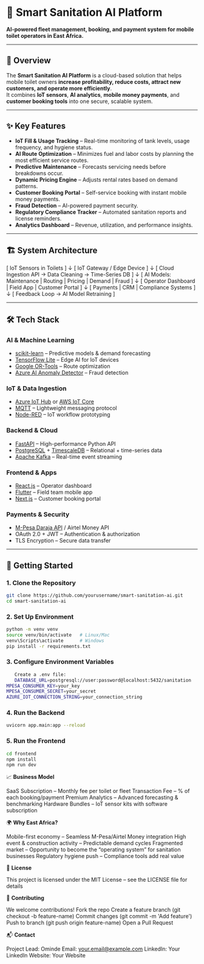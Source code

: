 
# 🚽 Smart Sanitation AI Platform
**AI-powered fleet management, booking, and payment system for mobile toilet operators in East Africa.**

---

## 📌 Overview
The **Smart Sanitation AI Platform** is a cloud-based solution that helps mobile toilet owners **increase profitability, reduce costs, attract new customers, and operate more efficiently**.  
It combines **IoT sensors**, **AI analytics**, **mobile money payments**, and **customer booking tools** into one secure, scalable system.

---

## ✨ Key Features
- **IoT Fill & Usage Tracking** – Real-time monitoring of tank levels, usage frequency, and hygiene status.
- **AI Route Optimization** – Minimizes fuel and labor costs by planning the most efficient service routes.
- **Predictive Maintenance** – Forecasts servicing needs before breakdowns occur.
- **Dynamic Pricing Engine** – Adjusts rental rates based on demand patterns.
- **Customer Booking Portal** – Self-service booking with instant mobile money payments.
- **Fraud Detection** – AI-powered payment security.
- **Regulatory Compliance Tracker** – Automated sanitation reports and license reminders.
- **Analytics Dashboard** – Revenue, utilization, and performance insights.

---

## 🏗 System Architecture
[ IoT Sensors in Toilets ] ↓ [ IoT Gateway / Edge Device ] ↓ [ Cloud Ingestion API → Data Cleaning → Time-Series DB ] ↓ [ AI Models: Maintenance | Routing | Pricing | Demand | Fraud ] ↓ [ Operator Dashboard | Field App | Customer Portal ] ↓ [ Payments | CRM | Compliance Systems ] ↓ [ Feedback Loop → AI Model Retraining ]


---

## 🛠 Tech Stack

### **AI & Machine Learning**
- [scikit-learn](https://scikit-learn.org/) – Predictive models & demand forecasting
- [TensorFlow Lite](https://www.tensorflow.org/lite) – Edge AI for IoT devices
- [Google OR-Tools](https://developers.google.com/optimization) – Route optimization
- [Azure AI Anomaly Detector](https://azure.microsoft.com/en-us/products/anomaly-detector/) – Fraud detection

### **IoT & Data Ingestion**
- [Azure IoT Hub](https://azure.microsoft.com/en-us/products/iot-hub/) or [AWS IoT Core](https://aws.amazon.com/iot-core/)
- [MQTT](https://mqtt.org/) – Lightweight messaging protocol
- [Node-RED](https://nodered.org/) – IoT workflow prototyping

### **Backend & Cloud**
- [FastAPI](https://fastapi.tiangolo.com/) – High-performance Python API
- [PostgreSQL](https://www.postgresql.org/) + [TimescaleDB](https://www.timescale.com/) – Relational + time-series data
- [Apache Kafka](https://kafka.apache.org/) – Real-time event streaming

### **Frontend & Apps**
- [React.js](https://reactjs.org/) – Operator dashboard
- [Flutter](https://flutter.dev/) – Field team mobile app
- [Next.js](https://nextjs.org/) – Customer booking portal

### **Payments & Security**
- [M-Pesa Daraja API](https://developer.safaricom.co.ke/daraja/apis/post/safaricom-sandbox) / Airtel Money API
- OAuth 2.0 + JWT – Authentication & authorization
- TLS Encryption – Secure data transfer

---

## 🚀 Getting Started

### 1. **Clone the Repository**
```bash
git clone https://github.com/yourusername/smart-sanitation-ai.git
cd smart-sanitation-ai
```
### 2.   **Set Up Environment**
```bash
python -m venv venv
source venv/bin/activate   # Linux/Mac
venv\Scripts\activate      # Windows
pip install -r requirements.txt
```
### 3.   **Configure Environment Variables**
```bash
   Create a .env file:
   DATABASE_URL=postgresql://user:password@localhost:5432/sanitation
MPESA_CONSUMER_KEY=your_key
MPESA_CONSUMER_SECRET=your_secret
AZURE_IOT_CONNECTION_STRING=your_connection_string
```
### 4.   **Run the Backend**
```bash
uvicorn app.main:app --reload
```
### 5.   **Run the Frontend**
```bash
cd frontend
npm install
npm run dev
```

📈 **Business Model**

SaaS Subscription – Monthly fee per toilet or fleet
Transaction Fee – % of each booking/payment
Premium Analytics – Advanced forecasting & benchmarking
Hardware Bundles – IoT sensor kits with software subscription


🌍 **Why East Africa?**

Mobile-first economy – Seamless M-Pesa/Airtel Money integration
High event & construction activity – Predictable demand cycles
Fragmented market – Opportunity to become the “operating system” for sanitation businesses
Regulatory hygiene push – Compliance tools add real value


📜 **License**

This project is licensed under the MIT License – see the LICENSE file for details


🤝 **Contributing**

We welcome contributions!
Fork the repo
Create a feature branch (git checkout -b feature-name)
Commit changes (git commit -m 'Add feature')
Push to branch (git push origin feature-name)
Open a Pull Request


📬 **Contact**

Project Lead: Ominde
Email: your.email@example.com
LinkedIn: Your LinkedIn Website: Your Website
